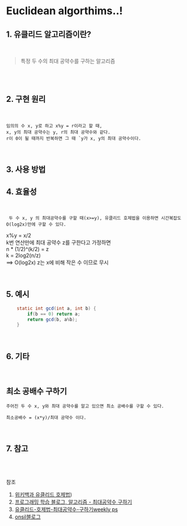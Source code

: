 Euclidean algorthims..!
=======================

## 1. 유클리드 알고리즘이란?
<br>

> 특정 두 수의 최대 공약수를 구하는 알고리즘 <br>
> 

<br>

<br>

## 2. 구현 원리

<br>

    임의의 수 x, y로 하고 x%y = r이라고 할 때, 
    x, y의 최대 공약수는 y, r의 최대 공약수와 같다.
    r이 0이 될 때까지 반복하면 그 때 `y가 x, y의 최대 공약수이다.


<Br>

## 3. 사용 방법


## 4. 효율성
<br>

     두 수 x, y 의 최대공약수를 구할 때(x>=y), 유클리드 호제법을 이용하면 시간복잡도 O(log2x)만에 구할 수 있다.

x%y = x/2
<br>
k번 연산만에 최대 공약수 z를 구한다고 가정하면 
<br>
n * (1/2)^(k/2) = z
<br>
k = 2log2(n/z)
<br>
 ==> O(log2x) z는 x에 비해 작은 수 이므로 무시

<br>

## 5. 예시

``` java
	static int gcd(int a, int b) {
		if(b == 0) return a;
		return gcd(b, a%b);
	}
```

<br>

## 6. 기타
<br>

## 최소 공배수 구하기

    주어진 두 수 x, y와 최대 공약수를 알고 있으면 최소 공배수를 구할 수 있다.

    최소공배수 = (x*y)/최대 공약수 이다.

<br>

## 7. 참고
<br>

<br>

참조
1. [위키백과 유클리드 호제법](https://ko.wikipedia.org/wiki/%EC%9C%A0%ED%81%B4%EB%A6%AC%EB%93%9C_%ED%98%B8%EC%A0%9C%EB%B2%95))
2. [프로그래밍 학습 블로그, 알고리즘 - 최대공약수 구하기 ](https://ko.wikipedia.org/wiki/%EC%9C%A0%ED%81%B4%EB%A6%AC%EB%93%9C_%ED%98%B8%EC%A0%9C%EB%B2%95)
3. [유클리드-호제법-최대공약수-구하기weekly ps](https://www.weeklyps.com/entry/)
4. [onsil블로그](https://onsil-thegreenhouse.github.io/programming/algorithm/2018/04/01/gcd/)